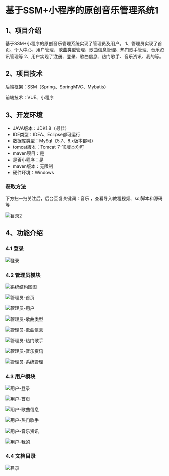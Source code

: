 # 基于SSM+小程序的原创音乐管理系统1



## 1、项目介绍

基于SSM+小程序的原创音乐管理系统实现了管理员及用户。
1、管理员实现了首页、个人中心、用户管理、歌曲类型管理、歌曲信息管理、热门歌手管理、音乐资讯管理等
2、用户实现了注册、登录、歌曲信息、热门歌手、音乐资讯、我的等。

## 2、项目技术

后端框架：SSM（Spring、SpringMVC、Mybatis）

前端技术：VUE、小程序

## 3、开发环境

- JAVA版本：JDK1.8（最佳）
- IDE类型：IDEA、Eclipse都可运行
- 数据库类型：MySql（5.7、8.x版本都可） 
- tomcat版本：Tomcat 7-10版本均可
- maven项目：是
- 是否小程序：是
- maven版本：无限制
- 硬件环境：Windows
###  获取方法

下方扫一扫关注后，后台回复关键词：音乐 ，查看导入教程视频、sql脚本和源码等

![目录2](https://www.codemarket.fun/202407032155305.png)

## 4、功能介绍

### 4.1 登录

![登录](https://www.codemarket.fun/202408032026576.png)

### 4.2 管理员模块

![系统结构图图](https://www.codemarket.fun/202408032029088.png)

![管理员-首页](https://www.codemarket.fun/202408032029962.png)

![管理员-用户](https://www.codemarket.fun/202408032029059.png)

![管理员-歌曲类型](https://www.codemarket.fun/202408032029428.png)

![管理员-歌曲信息](https://www.codemarket.fun/202408032029581.png)

![管理员-热门歌手](https://www.codemarket.fun/202408032029971.png)

![管理员-音乐资讯](https://www.codemarket.fun/202408032029039.png)

![管理员-系统管理](https://www.codemarket.fun/202408032029008.png)

### 4.3 用户模块

![用户-登录](https://www.codemarket.fun/202408032029698.png)

![用户-首页](https://www.codemarket.fun/202408032029574.png)

![用户-歌曲信息](https://www.codemarket.fun/202408032029468.png)

![用户-热门歌手](https://www.codemarket.fun/202408032029527.png)

![用户-音乐资讯](https://www.codemarket.fun/202408032029650.png)

![用户-我的](https://www.codemarket.fun/202408032029520.png)

### 4.4 文档目录

![目录](https://www.codemarket.fun/202408032029557.png)

